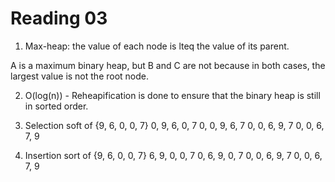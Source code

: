 Reading 03
==========

1. Max-heap: the value of each node is lteq the value of its parent.

A is a maximum binary heap, but B and C are not because in both cases, the largest value is not the root node.

2. O(log(n)) - Reheapification is done to ensure that the binary heap is still in sorted order.

3. Selection soft of {9, 6, 0, 0, 7}
0, 9, 6, 0, 7
0, 0, 9, 6, 7
0, 0, 6, 9, 7
0, 0, 6, 7, 9


4. Insertion sort of {9, 6, 0, 0, 7}
6, 9, 0, 0, 7
0, 6, 9, 0, 7
0, 0, 6, 9, 7
0, 0, 6, 7, 9
